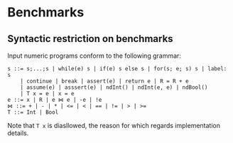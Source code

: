 # Benchmarks

## Syntactic restriction on benchmarks

Input numeric programs conform to the following grammar:

```
s ::= s;...;s | while(e) s | if(e) s else s | for(s; e; s) s | label: s
    | continue | break | assert(e) | return e | R = R + e
    | assume(e) | asssert(e) | ndInt() | ndInt(e, e) | ndBool()
    | T x = e | x = e
e ::= x | R | e ⋈ e | -e | !e
⋈ ::= + | - | * | <= | < | == | != | > | >=
T ::= Int | Bool
```

Note that `T x` is diasllowed, the reason for which regards implementation details. 

